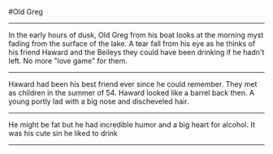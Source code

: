 #Old Greg
***
In the early hours of dusk, Old Greg from his boat looks at the morning myst fading from the surface of the lake. 
A tear fall from his eye as he thinks of his friend Haward and the Beileys they could have been drinking if he hadn't left. No more "love game" for them. 
***
Haward had been his best friend ever since he could remember. They met as children in the summer of 54. Haward looked like a barrel back then. A young portly lad with a big nose and discheveled hair.
***
He might be fat but he had incredible humor and a big heart for alcohol. It was his cute sin he liked to drink
***